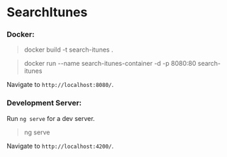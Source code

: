# SearchItunes

### Docker:

> docker build -t search-itunes .

> docker run --name search-itunes-container -d -p 8080:80 search-itunes

Navigate to `http://localhost:8080/`.

### Development Server:

Run `ng serve` for a dev server.

> ng serve

Navigate to `http://localhost:4200/`.